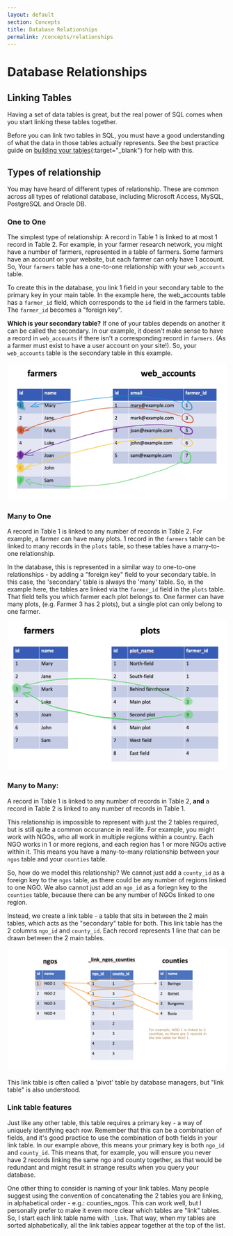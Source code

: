 ```yaml
---
layout: default
section: Concepts
title: Database Relationships
permalink: /concepts/relationships
---
```


# Database Relationships

## Linking Tables

Having a set of data tables is great, but the real power of SQL comes when you start linking these tables together.

Before you can link two tables in SQL, you must have a good understanding of what the data in those tables actually represents. See the best practice guide on [building your tables](/resources/building-tables){:target="_blank"} for help with this.

## Types of relationship
You may have heard of different types of relationship. These are common across all types of relational database, including Microsoft Access, MySQL, PostgreSQL and Oracle DB.

### One to One

The simplest type of relationship: A record in Table 1 is linked to at most 1 record in Table 2. For example, in your farmer research network, you might have a number of farmers, represented in a table of farmers. Some farmers have an account on your website, but each farmer can only have 1 account. So, Your `farmers` table has a one-to-one relationship with your `web_accounts` table.

To create this in the database, you link 1 field in your secondary table to the primary key in your main table. In the example here, the web_accounts table has a `farmer_id` field, which corresponds to the `id` field in the farmers table. The `farmer_id` becomes a "foreign key".

**Which is your secondary table?**
If one of your tables depends on another it can be called the secondary. In our example, it doesn't make sense to have a record in `web_accounts` if there isn't a corresponding record in `farmers`. (As a farmer must exist to have a user account on your site!). So, your `web_accounts` table is the secondary table in this example.

![image](/assets/images/relationships/1-1.jpg)

### Many to One

A record in Table 1 is linked to any number of records in Table 2. For example, a farmer can have many plots. 1 record in the `farmers` table can be linked to many records in the `plots` table, so these tables have a many-to-one relationship.

In the database, this is represented in a similar way to one-to-one relationships - by adding a "foreign key" field to your secondary table. In this case, the 'secondary' table is always the 'many' table. So, in the example here, the tables are linked via the `farmer_id` field in the `plots` table. That field tells you which farmer each plot belongs to. One farmer can have many plots, (e.g. Farmer 3 has 2 plots), but a single plot can only belong to one farmer.

![image](/assets/images/relationships/many-1.jpg)

### Many to Many:

A record in Table 1 is linked to any number of records in Table 2, **and** a record in Table 2 is linked to any number of records in Table 1.

This relationship is impossible to represent with just the 2 tables required, but is still quite a common occurance in real life. For example, you might work with NGOs, who all work in multiple regions within a country. Each NGO works in 1 or more regions, and each region has 1 or more NGOs active within it. This means you have a many-to-many relationship between your `ngos` table and your `counties` table. 

So, how do we model this relationship? We cannot just add a `county_id`  as a foreign key to the `ngos` table, as there could be any number of regions linked to one NGO. We also cannot just add an `ngo_id` as a foriegn key to the `counties` table, because there can be any number of NGOs linked to one region. 

Instead, we create a link table - a table that sits in between the 2 main tables, which acts as the "secondary" table for both. This link table has the 2 columns `ngo_id` and `county_id`. Each record represents 1 line that can be drawn between the 2 main tables.

![image](/assets/images/relationships/many-many.png)

This link table is often called a 'pivot' table by database managers, but "link table" is also understood.

### Link table features
Just like any other table, this table requires a primary key - a way of uniquely identifying each row. Remember that this can be a combination of fields, and it's good practice to use the combination of both fields in your link table. In our example above, this means your primary key is both `ngo_id` and `county_id`. This means that, for example, you will ensure you never have 2 records linking the same ngo and county together, as that would be redundant and might result in strange results when you query your database.

One other thing to consider is naming of your link tables. Many people suggest using the convention of concatenating the 2 tables you are linking, in alphabetical order - e.g.: counties_ngos. This can work well, but I personally prefer to make it even more clear which tables are "link" tables. So, I start each link table name with `_link`. That way, when my tables are sorted alphabetically, all the link tables appear together at the top of the list.
